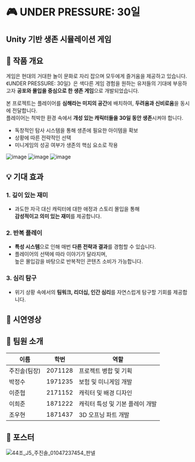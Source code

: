 # 🎮 UNDER PRESSURE: 30일  
## Unity 기반 생존 시뮬레이션 게임

## 📖 작품 개요

게임은 현대의 거대한 놀이 문화로 자리 잡으며 모두에게 즐거움을 제공하고 있습니다.  
《UNDER PRESSURE: 30일》은 색다른 게임 경험을 원하는 유저들의 기대에 부응하고자 **공포와 몰입을 중심으로 한 생존 게임**으로 개발되었습니다.

본 프로젝트는 플레이어를 **심해라는 미지의 공간**에 배치하여, **두려움과 신비로움**을 동시에 전달합니다.  
플레이어는 척박한 환경 속에서 **개성 있는 캐릭터들을 30일 동안 생존**시켜야 합니다.

- 독창적인 탐사 시스템을 통해 생존에 필요한 아이템을 확보  
- 상황에 따른 전략적인 선택  
- 미니게임의 성공 여부가 생존의 핵심 요소로 작용

![image](https://github.com/user-attachments/assets/e9b933db-9c26-42b9-921c-c250127f4aa9)
![image](https://github.com/user-attachments/assets/e37e1d37-fd2c-40b5-996b-0faf0c4a9f58)
![image](https://github.com/user-attachments/assets/7b69623e-7d94-4893-adb6-9b037cb9c289)

## 💡 기대 효과

### 1. 깊이 있는 재미
- 과도한 자극 대신 캐릭터에 대한 애정과 스토리 몰입을 통해  
  **감성적이고 의미 있는 재미**를 제공합니다.

### 2. 반복 플레이
- **특성 시스템**으로 인해 매번 **다른 전략과 결과**를 경험할 수 있습니다.  
- 플레이어의 선택에 따라 이야기가 달라지며,  
  높은 몰입감을 바탕으로 반복적인 콘텐츠 소비가 가능합니다.

### 3. 심리 탐구
- 위기 상황 속에서의 **팀워크, 리더십, 인간 심리**를 자연스럽게 탐구할 기회를 제공합니다.


## 🎥 시연영상


## 👥 팀원 소개

|  이름  |  학번  |  역할  |
|-------|-------|-------|
| 주진솔(팀장) | 2071128 | 프로젝트 병합 및 기획 |
| 박정수 | 1971235 | 보험 및 미니게임 개발 |
| 이준협 | 2171152 | 캐릭터 및 배경 디자인 |
| 이희준 | 1871222 | 캐릭터 특성 및 기본 플레이 개발 |
| 조우현 | 1871437 | 3D 오프닝 파트 개발 |


## 📃 포스터

![44조_J5_주진솔_01047237454_판넬](https://github.com/user-attachments/assets/2e366b28-9659-4e34-8349-36f85e79090b)

